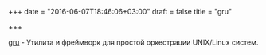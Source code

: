 +++
date = "2016-06-07T18:46:06+03:00"
draft = false
title = "gru"

+++

<p><a href="https://github.com/dnaeon/gru">gru</a>&nbsp;- Утилита и фреймворк для простой оркестрации UNIX/Linux систем.</p>

